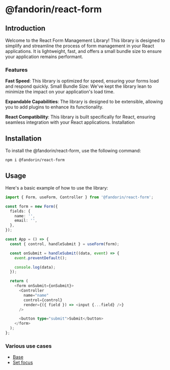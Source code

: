 # @fandorin/react-form

## Introduction

Welcome to the React Form Management Library! This library is designed to simplify and streamline the process of form management in your React applications. It is lightweight, fast, and offers a small bundle size to ensure your application remains performant.

### Features

**Fast Speed**: This library is optimized for speed, ensuring your forms load and respond quickly.
Small Bundle Size: We've kept the library lean to minimize the impact on your application's load time.

**Expandable Capabilities**: The library is designed to be extensible, allowing you to add plugins to enhance its functionality.

**React Compatibility**: This library is built specifically for React, ensuring seamless integration with your React applications.
Installation

## Installation

To install the @fandorin/react-form, use the following command:

```
npm i @fandorin/react-form
```

## Usage

Here's a basic example of how to use the library:

```ts
import { Form, useForm, Controller } from '@fandorin/react-form';

const form = new Form({
  fields: {
    name: '',
    email: '',
  },
});

const App = () => {
  const { control, handleSubmit } = useForm(form);

  const onSubmit = handleSubmit((data, event) => {
    event.preventDefault();

    console.log(data);
  });

  return (
    <form onSubmit={onSubmit}>
      <Controller
        name="name"
        control={control}
        render={({ field }) => <input {...field} />}
      />

      <button type="submit">Submit</button>
    </form>
  );
};
```

### Various use cases

- [Base](./app/src/base.tsx)
- [Set focus](./app/src/set-focus.tsx)
